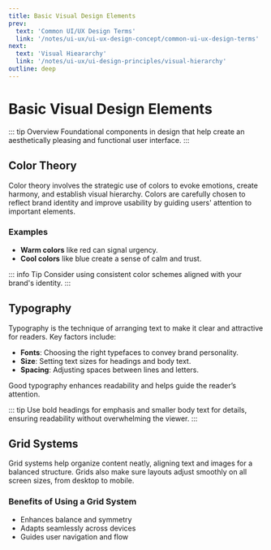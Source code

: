 ```yaml
---
title: Basic Visual Design Elements
prev:
  text: 'Common UI/UX Design Terms'
  link: '/notes/ui-ux/ui-ux-design-concept/common-ui-ux-design-terms'
next:
  text: 'Visual Hieararchy'
  link: '/notes/ui-ux/ui-design-principles/visual-hierarchy'
outline: deep
---
```


# Basic Visual Design Elements

::: tip Overview
Foundational components in design that help create an aesthetically pleasing and functional user interface.
:::

## Color Theory

Color theory involves the strategic use of colors to evoke emotions, create harmony, and establish visual hierarchy. Colors are carefully chosen to reflect brand identity and improve usability by guiding users' attention to important elements.

### Examples
- **Warm colors** like red can signal urgency.
- **Cool colors** like blue create a sense of calm and trust.

::: info Tip
Consider using consistent color schemes aligned with your brand's identity.
:::

## Typography

Typography is the technique of arranging text to make it clear and attractive for readers. Key factors include:
- **Fonts**: Choosing the right typefaces to convey brand personality.
- **Size**: Setting text sizes for headings and body text.
- **Spacing**: Adjusting spaces between lines and letters.

Good typography enhances readability and helps guide the reader’s attention.

::: tip
Use bold headings for emphasis and smaller body text for details, ensuring readability without overwhelming the viewer.
:::

## Grid Systems

Grid systems help organize content neatly, aligning text and images for a balanced structure. Grids also make sure layouts adjust smoothly on all screen sizes, from desktop to mobile.

### Benefits of Using a Grid System
- Enhances balance and symmetry
- Adapts seamlessly across devices
- Guides user navigation and flow

